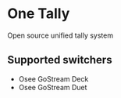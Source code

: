 # One Tally
Open source unified tally system 

## Supported switchers 
* Osee GoStream Deck
* Osee GoStream Duet
